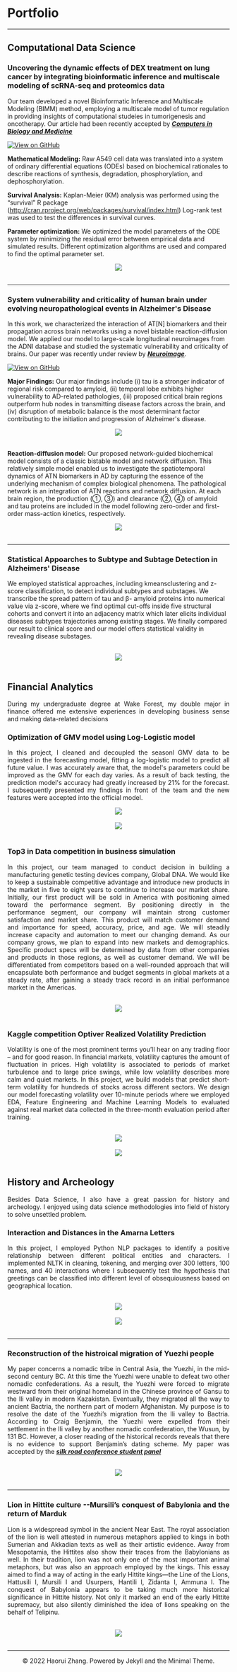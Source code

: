 # Portfolio
---
## Computational Data Science

### Uncovering the dynamic effects of DEX treatment on lung cancer by integrating bioinformatic inference and multiscale modeling of scRNA-seq and proteomics data

Our team developed a novel Bioinformatic Inference and Multiscale Modeling (BIMM) method, employing a multiscale model of tumor regulation in providing insights of computational studeies in tumorigenesis and oncotherapy. Our article had been recently accepted by [***Computers in Biology and Medicine***](https://www.sciencedirect.com/science/article/abs/pii/S0010482522007235)

[![View on GitHub](https://img.shields.io/badge/GitHub-View_on_GitHub-blue?logo=GitHub)](https://github.com/chenm19/BIMM)

**Mathematical Modeling:**  Raw A549 cell data was translated into a system of ordinary differential equations (ODEs) based on biochemical rationales to
describe reactions of synthesis, degradation, phosphorylation, and dephosphorylation.

**Survival Analysis:** Kaplan-Meier (KM) analysis was performed using the “survival” R package (http://cran.rproject.org/web/packages/survival/index.html) Log-rank test was used to test the differences in survival curves.

**Parameter optimization:** We optimized the model parameters of the ODE system by minimizing the residual error between empirical data and simulated results. Different optimization algorithms are used and compared to find the optimal parameter set.
<br>
<center><img src="images/xza.png"/></center>
<br>

---
### System vulnerability and criticality of human brain under evolving neuropathological events in Alzheimer's Disease

In this work, we characterized the interaction of AT[N] biomarkers and their propagation across brain networks using a novel bistable reaction-diffusion model. We applied our model to large-scale longitudinal neuroimages from the ADNI database and studied the systematic vulnerability and criticality of brains. Our paper was recently under review by [***Neuroimage***](https://arxiv.org/abs/2201.08941).

[![View on GitHub](https://img.shields.io/badge/GitHub-View_on_GitHub-blue?logo=GitHub)](https://github.com/skyzhr621/AD_Journal)

**Major Findings:** 
Our major findings include (i) tau is a stronger indicator of regional risk compared to amyloid, (ii) temporal lobe exhibits higher vulnerability to AD-related pathologies, (iii) proposed critical brain regions outperform hub nodes in transmitting disease factors across the brain, and (iv) disruption of metabolic balance is the most determinant factor contributing to the initiation and progression of Alzheimer's disease. 
<br>
<center><img src="images/paper3-1.png"/></center>
<br>

**Reaction-diffusion model:**
Our proposed network-guided biochemical model consists of a classic bistable model and network diffusion. This relatively simple model enabled us to investigate the spatiotemporal dynamics of ATN biomarkers in AD by capturing the essence of the underlying mechanism of complex biological phenomena. The pathological network is an integration of ATN reactions and network diffusion. At each brain region, the production (①, ③) and clearance (②, ④) of amyloid and tau proteins are included in the model following zero-order and first-order mass-action kinetics, respectively. 
<br>
<center><img src="images/paper3-3.png"/></center>
<br>

---
### Statistical Appoarches to Subtype and Subtage Detection in Alzheimers' Disease 

We employed statistical approaches, including kmeansclustering and z-score classification, to detect individual subtypes and substages. We transcribe the spread pattern of tau and β- amyloid proteins into numerical value via z-score, where we find optimal cut-offs inside five structural cohorts and convert it into an adjacency matrix which later elicits individual diseases subtypes trajectories among existing stages. We finally compared our result to clinical score and our model offers statistical validity in revealing disease substages.

<br>
<center><img src="images/URECA2021.png"/></center>
<br>


## Financial Analytics
<div style="text-align: justify">During my undergraduate degree at Wake Forest, my double major in finance offered me extensive experiences in developing business sense and making data-related decisions
<br>

### Optimization of GMV model using Log-Logistic model
In this project, I cleaned and decoupled the seasonl GMV data to be ingested in the forecasting model, fitting a log-logistic model to predict all future value. I was accurately aware that, the model's parameters could be improved as the GMV for each day varies.  As a result of back testing, the prediction model's accuracy had greatly increased by 21% for the forecast. I subsequently presented my findings in front of the team and the new features were accepted into the official model.
<br>
<center><img src="images/didi1.png"/></center>
<br>
<center><img src="images/didi2.png"/></center>
<br>
  
### Top3 in Data competition in business simulation 
In this project, our team managed to conduct decision in building a manufacturing genetic testing devices company, Global DNA. We would like to  keep a sustainable competitive advantage and introduce new products in the market in five to eight years to continue to increase our market share.
 Initially, our first product will be sold in America with positioning aimed toward the performance segment. By positioning directly in the performance segment, our company will maintain strong customer satisfaction and market share. This product will match customer demand and importance for speed, accuracy, price, and age. We will steadily increase capacity and automation to meet our changing demand.  As our company grows, we plan to expand into new markets and demographics. Specific product specs will be determined by data from other companies and products in those regions, as well as customer demand.  We will be differentiated from competitors based on a well-rounded approach that will encapsulate both performance and budget segments in global markets at a steady rate, after gaining a steady track record in an initial performance market in the Americas.

<br>
<center><img src="images/372.png"/></center>
<br>

### Kaggle competition Optiver Realized Volatility Prediction  
Volatility is one of the most prominent terms you’ll hear on any trading floor – and for good reason. In financial markets, volatility captures the amount of fluctuation in prices. High volatility is associated to periods of market turbulence and to large price swings, while low volatility describes more calm and quiet markets.
In this project, we build models that predict short-term volatility for hundreds of stocks across different sectors. We design our model forecasting volatility over 10-minute periods where we employed EDA, Feature Engineering and Machine Learning Models to evaluated against real market data collected in the three-month evaluation period after training.


<br>
<center><img src="images/optiver.jpeg"/></center>
<br>
<center><img src="images/optiver2.jpeg"/></center>
<br>

  
## History and Archeology
<div style="text-align: justify">Besides Data Science, I also have a great passion for history and archeology. I enjoyed using data science methodologies into field of history to solve unsettled problem.
<br>

### Interaction and Distances in the Amarna Letters

In this project, I employed Python NLP packages to identify a positive relationship between different political entities and characters. I implemented NLTK in cleaning, tokening, and merging over 300 letters, 100 names, and 40 interactions where I subsequently test the hypothesis that greetings can be classified into different level of obsequiousness based on geographical location. 

<br>
<center><img src="images/hittite.png"/></center>
<br>

<center><img src="images/amarna.png"/></center>
<br>

---
### Reconstruction of the histroical migration of Yuezhi people

My paper concerns a nomadic tribe in Central Asia, the Yuezhi, in the mid-second century BC. At this time the Yuezhi were unable to defeat two other nomadic confederations. As a result, the Yuezhi were forced to migrate westward from their original homeland in the Chinese province of Gansu to the Ili valley in modern Kazakistan. Eventually, they migrated all the way to ancient Bactria, the northern part of modern Afghanistan. My purpose is to resolve the date of the Yuezhi’s migration from the Ili valley to Bactria. According to Craig Benjamin, the Yuezhi were expelled from their settlement in the Ili valley by another nomadic confederation, the Wusun, by 131 BC. However, a closer reading of the historical records reveals that there is no evidence to support Benjamin’s dating scheme. My paper was accepted by the [***silk road conference student panel***](https://events.wfu.edu/event/the_silk_roads_from_local_realities_to_global_narratives#.Yyql93bMJPY)

<br>
<center><img src="images/yuezhi.png"/></center>
<br>

---
### Lion in Hittite culture --Mursili’s conquest of Babylonia and the return of Marduk

Lion is a widespread symbol in the ancient Near East. The royal association of the lion is well attested in numerous metaphors applied to kings in both Sumerian and Akkadian texts as well as their artistic evidence. Away from Mesopotamia, the Hittites also show their traces from the Babylonians as well. In their tradition, lion was not only one of the most important animal metaphors, but was also an approach employed by the kings. This essay aimed to find a way of acting in the early Hittite kings—the Line of the Lions, Hattusili I, Mursili I and Usurpers, Hantili I, Zidanta I, Ammuna I. The conquest of Babylonia appears to be taking much more historical significance in Hittite history. Not only it marked an end of the early Hittite supremacy, but also silently diminished the idea of lions speaking on the behalf of Telipinu.

<br>
<center><img src="images/marduk.jpg"/></center>
<br>

---
<center>© 2022 Haorui Zhang. Powered by Jekyll and the Minimal Theme.</center>
